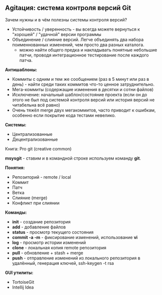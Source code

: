 Аgitация: система контроля версий Git
-------------------------------------

Зачем нужны и в чём полезны системы контроля версий?
* Устойчивость / уверенность - вы всегда можете вернуться к "хорошей" / "удачной" версии программы
* Объединение / слияние версий. Легче объединять два набора поименнованных изменений, чем просто два разных каталога.
  - можно найти общего предка и накладывать понятные небольшие патчи, проводя интеграционное тестирование после каждого патча. 

**Антишаблоны:**
* Коммиты с одним и тем же сообщением (раз в 5 минут или раз в день) - найти среди таких коммитов что-то ценное затруднительно.
* Мега-коммиты (содержащие изменения в десятки и сотни файлов) 
 * Исключение: начальный шаблон/состояние проекта (если он до этого не был под системой контроля версий или история версий не читабельна всё равно)
 * Очень тяжёл merge двух мегакоммитов, часто приводит к ошибкам, особенно если покрытие кода тестами невелико.

**Системы:**
* Централизованные
* Децентрализованные

Книга: Pro git (creative common)

**msysgit** - ставим и в командной строке используем команду **git**.

**Понятия:**
* Репозиторий - remote / local
* Коммит
* Патч
* Ветка
* Слияние (merge)
* Конфликт при слиянии

**Команды:**
* **init** - создание репозитория
* **add** - добавление файлов
* **status** - просмотр текущего состояния
* **commit -a -m** - фиксирование изменений, использование **vi**
* **log** - просмотр истории изменений
* **clone** - локальная копия remote репозитория
* **pull** - обновление + stash + merge
* **push** - отправление изменений из локального репозитория в удалённый, генерация ключей, ssh-keygen -t rsa 

**GUI утилиты:**
* TortoiseGit
* Intellij Idea

